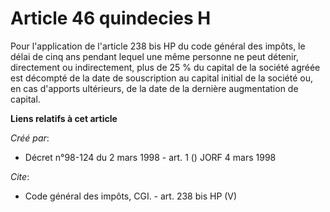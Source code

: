 # Article 46 quindecies H

Pour l'application de l'article 238 bis HP du code général des impôts, le délai de cinq ans pendant lequel une même personne
ne peut détenir, directement ou indirectement, plus de 25 % du capital de la société agréée est décompté de la date de
souscription au capital initial de la société ou, en cas d'apports ultérieurs, de la date de la dernière augmentation de
capital.

**Liens relatifs à cet article**

_Créé par_:

  - Décret n°98-124 du 2 mars 1998 - art. 1 () JORF 4 mars 1998

_Cite_:

  - Code général des impôts, CGI. - art. 238 bis HP (V)
